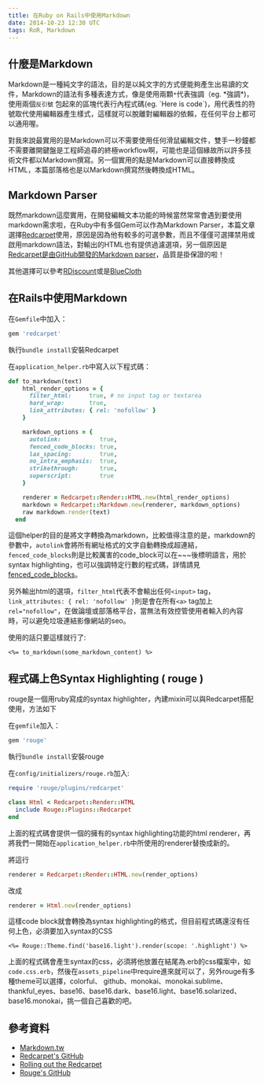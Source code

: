 ```yaml
---
title: 在Ruby on Rails中使用Markdown
date: 2014-10-23 12:30 UTC
tags: RoR, Markdown
---
```


## 什麼是Markdown
Markdown是一種純文字的語法，目的是以純文字的方式便能夠產生出易讀的文件，Markdown的語法有多種表達方式，像是使用兩顆`*`代表強調（eg. \*強調\*)，使用兩個`反引號` 包起來的區塊代表行內程式碼(eg. \`Here is code\`)，用代表性的符號取代使用編輯器產生樣式，這樣就可以脫離對編輯器的依賴，在任何平台上都可以通用喔。

對我來說最實用的是Markdown可以不需要使用任何滑鼠編輯文件，雙手一秒鐘都不需要離開鍵盤是工程師追尋的終極workflow啊，可能也是這個緣故所以許多技術文件都以Markdown撰寫。另一個實用的點是Markdown可以直接轉換成HTML，本篇部落格也是以Markdown撰寫然後轉換成HTML。

## Markdown Parser
既然markdown這麼實用，在開發編輯文本功能的時候當然常常會遇到要使用markdown需求啦，在Ruby中有多個Gem可以作為Markdown Parser，本篇文章選擇[Redcarpet](https://github.com/vmg/redcarpet)使用，原因是因為他有較多的可選參數，而且不僅僅可選擇禁用或啟用markdown語法，對輸出的HTML也有提供過濾選項，另一個原因是[Redcarpet是由GitHub開發的Markdown parser][1]，品質是掛保證的啦！

其他選擇可以參考[RDiscount][2]或是[BlueCloth][3]

## 在Rails中使用Markdown
在`Gemfile`中加入：

~~~ruby
gem 'redcarpet'
~~~

執行`bundle install`安裝Redcarpet

在`application_helper.rb`中寫入以下程式碼：

~~~ruby
def to_markdown(text)
    html_render_options = {
      filter_html:     true, # no input tag or textarea
      hard_wrap:       true,
      link_attributes: { rel: 'nofollow' }
    }

    markdown_options = {
      autolink:           true,
      fenced_code_blocks: true,
      lax_spacing:        true,
      no_intra_emphasis:  true,
      strikethrough:      true,
      superscript:        true
    }

    renderer = Redcarpet::Render::HTML.new(html_render_options)
    markdown = Redcarpet::Markdown.new(renderer, markdown_options)
    raw markdown.render(text)
  end
~~~

這個helper的目的是將文字轉換為markdown，比較值得注意的是，markdown的參數中，`autolink`會將所有網址格式的文字自動轉換成超連結，`fenced_code_blocks`則是比較厲害的code_block可以在\~\~\~後標明語言，用於syntax highlighting，也可以強調特定行數的程式碼，詳情請見[fenced_code_blocks][4]。

另外輸出html的選項，`filter_html`代表不會輸出任何`<input>` tag，`link_attributes: { rel: 'nofollow' }`則是會在所有`<a>` tag加上`rel="nofollow"`，在做論壇或部落格平台，當無法有效控管使用者輸入的內容時，可以避免垃圾連結影像網站的seo。

使用的話只要這樣就行了:

~~~erb
<%= to_markdown(some_markdown_content) %>
~~~

## 程式碼上色Syntax Highlighting ( rouge )

rouge是一個用ruby寫成的syntax highlighter，內建mixin可以與Redcarpet搭配使用，方法如下

在`gemfile`加入：

~~~ruby
gem 'rouge'
~~~

執行`bundle install`安裝rouge

在`config/initializers/rouge.rb`加入:

~~~ruby
require 'rouge/plugins/redcarpet'

class Html < Redcarpet::Render::HTML
  include Rouge::Plugins::Redcarpet
end
~~~

上面的程式碼會提供一個的擁有的syntax highlighting功能的html renderer，再將我們一開始在`application_helper.rb`中所使用的renderer替換成新的。

將這行

~~~ruby
renderer = Redcarpet::Render::HTML.new(render_options)
~~~

改成

~~~ruby
renderer = Html.new(render_options)
~~~

這樣code block就會轉換為syntax highlighting的格式，但目前程式碼還沒有任何上色，必須要加入syntax的CSS

~~~erb
<%= Rouge::Theme.find('base16.light').render(scope: '.highlight') %>
~~~

上面的程式碼會產生syntax的css，必須將他放置在結尾為.erb的css檔案中，如`code.css.erb`，然後在`assets_pipeline`中require進來就可以了，另外rouge有多種theme可以選擇，colorful、 github、monokai、monokai.sublime、thankful_eyes、base16、base16.dark、base16.light、base16.solarized、base16.monokai，挑一個自己喜歡的吧。

## 參考資料

- [Markdown.tw](http://markdown.tw/)
- [Redcarpet's GitHub](https://github.com/vmg/redcarpet)
- [Rolling out the Redcarpet](https://github.com/blog/832-rolling-out-the-redcarpet)
- [Rouge's GitHub](https://github.com/jneen/rouge)

[1]: https://github.com/blog/832-rolling-out-the-redcarpet
[2]: https://github.com/davidfstr/rdiscount
[3]: https://github.com/ged/bluecloth
[4]: https://pythonhosted.org/Markdown/extensions/fenced_code_blocks.html